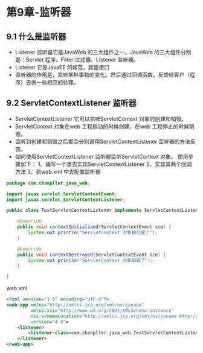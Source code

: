 # 第9章-监听器

## 9.1 什么是监听器

* Listener 监听器它是JavaWeb 的三大组件之一。JavaWeb 的三大组件分别是：Servlet 程序、Filter 过滤器、Listener 监听器。
* Listener 它是JavaEE 的规范，就是接口
* 监听器的作用是，监听某种事物的变化。然后通过回调函数，反馈给客户（程序）去做一些相应的处理。

## 9.2 ServletContextListener 监听器

- ServletContextListener 它可以监听ServletContext 对象的创建和销毁。
- ServletContext 对象在web 工程启动的时候创建，在web 工程停止的时候销毁。
- 监听到创建和销毁之后都会分别调用ServletContextListener 监听器的方法反馈。
- 如何使用ServletContextListener 监听器监听ServletContext 对象。
  使用步骤如下：
  1、编写一个类去实现ServletContextListener
  2、实现其两个回调方法
  3、到web.xml 中去配置监听器

```java
package com.chanpller.java_web;

import javax.servlet.ServletContextEvent;
import javax.servlet.ServletContextListener;

public class TestServletContextListener implements ServletContextListener {

    @Override
    public void contextInitialized(ServletContextEvent sce) {
        System.out.println("ServletContext 对象被创建了");
    }

    @Override
    public void contextDestroyed(ServletContextEvent sce) {
        System.out.println("ServletContext 对象销毁了");
    }

}
```

web.xml

```xml
<?xml version="1.0" encoding="UTF-8"?>
<web-app xmlns="http://xmlns.jcp.org/xml/ns/javaee"
         xmlns:xsi="http://www.w3.org/2001/XMLSchema-instance"
         xsi:schemaLocation="http://xmlns.jcp.org/xml/ns/javaee http://xmlns.jcp.org/xml/ns/javaee/web-app_4_0.xsd"
         version="4.0">
    <listener>
        <listener-class>com.chanpller.java_web.TestServletContextListener</listener-class>
    </listener>
</web-app>
```

